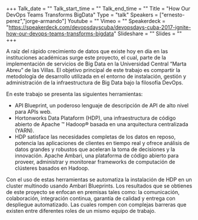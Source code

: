 +++
Talk_date = ""
Talk_start_time = ""
Talk_end_time = ""
Title = "How Our DevOps Teams Transforms BigData"
Type = "talk"
Speakers = ["ernesto-perez","jorge-armando"]
Youtube = ""
Vimeo = ""
Speakerdeck = "https://speakerdeck.com/devopsdayscuba/devopsdays-cuba-2017-ignite-how-our-devops-teams-transforms-bigdata"
Slideshare = ""
Slides = ""
+++

A raíz del rápido crecimiento de datos que existe hoy en día en las instituciones 
académicas surge este proyecto, el cual, parte de la implementación de 
servicios de Big Data en la Universidad Central “Marta Abreu” de las Villas. 
El objetivo principal de este trabajo es compartir la metodología de 
desarrollo utilizada en el entorno de instalación, gestión y administración 
de la infraestructura de Big Data bajo la filosofía DevOps. 

En este trabajo se presenta las siguientes herramientas: 
- API Blueprint, un poderoso lenguaje de descripción de API de alto nivel para APIs web. 
- Hortonworks Data Plataform (HDP), una infraestructura de código abierto de Apache ™ Hadoop® 
basada en una arquitectura centralizada (YARN). 
- HDP satisface las necesidades completas de los datos en reposo, potencia las aplicaciones 
de clientes en tiempo real y ofrece análisis de datos grandes y robustos que 
aceleran la toma de decisiones y la innovación. Apache Ambari, una plataforma de código 
abierto para proveer, administrar y monitorear frameworks de computación de clústeres basados en Hadoop. 

Con el uso de estas herramientas se automatiza la instalación de HDP en un 
cluster multinodo usando Ambari Blueprints. Los resultados que se obtienes 
de este proyecto se enfocan en premisas tales como: la comunicación, colaboración, 
integración continua, garantía de calidad y entrega con despliegue automatizado. 
Las cuales rompen con complejas barreras que existen entre diferentes roles de 
un mismo equipo de trabajo.